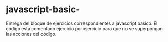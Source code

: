 # javascript-basic-
Entrega del bloque de ejercicios correspondientes a javascript basico.
El código está comentado ejercicio por ejercicio para que no se superpongan las acciones del código.
